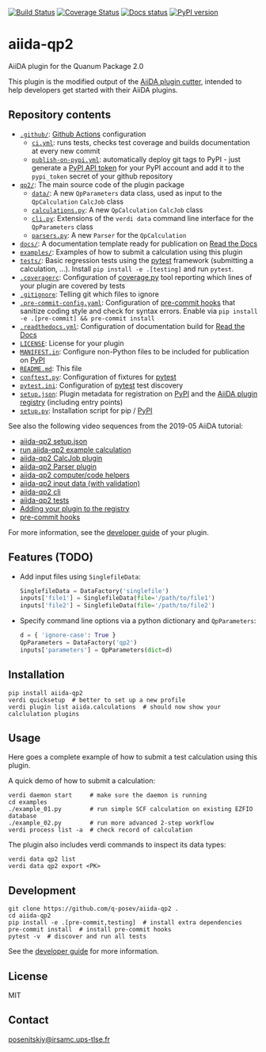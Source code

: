 [![Build Status](https://github.com/TREX-CoE/aiida-qp2/workflows/ci/badge.svg?branch=master)](https://github.com/q-posev/aiida-qp2/actions)
[![Coverage Status](https://coveralls.io/repos/github/TREX-CoE/aiida-qp2/badge.svg?branch=master)](https://coveralls.io/github/q-posev/aiida-qp2?branch=master)
[![Docs status](https://readthedocs.org/projects/aiida-qp2/badge)](http://aiida-qp2.readthedocs.io/)
[![PyPI version](https://badge.fury.io/py/aiida-qp2.svg)](https://badge.fury.io/py/aiida-qp2)

# aiida-qp2

AiiDA plugin for the Quanum Package 2.0

This plugin is the modified output of the
[AiiDA plugin cutter](https://github.com/aiidateam/aiida-plugin-cutter),
intended to help developers get started with their AiiDA plugins.

## Repository contents

* [`.github/`](.github/): [Github Actions](https://github.com/features/actions) configuration
  * [`ci.yml`](.github/workflows/ci.yml): runs tests, checks test coverage and builds documentation at every new commit
  * [`publish-on-pypi.yml`](.github/workflows/publish-on-pypi.yml): automatically deploy git tags to PyPI - just generate a [PyPI API token](https://pypi.org/help/#apitoken) for your PyPI account and add it to the `pypi_token` secret of your github repository
* [`qp2/`](qp2/): The main source code of the plugin package
  * [`data/`](qp2/data/): A new `QpParameters` data class, used as input to the `QpCalculation` `CalcJob` class
  * [`calculations.py`](qp2/calculations.py): A new `QpCalculation` `CalcJob` class
  * [`cli.py`](qp2/cli.py): Extensions of the `verdi data` command line interface for the `QpParameters` class
  * [`parsers.py`](qp2/parsers.py): A new `Parser` for the `QpCalculation`
* [`docs/`](docs/): A documentation template ready for publication on [Read the Docs](http://aiida-qp2.readthedocs.io/en/latest/)
* [`examples/`](examples/): Examples of how to submit a calculation using this plugin
* [`tests/`](tests/): Basic regression tests using the [pytest](https://docs.pytest.org/en/latest/) framework (submitting a calculation, ...). Install `pip install -e .[testing]` and run `pytest`.
* [`.coveragerc`](.coveragerc): Configuration of [coverage.py](https://coverage.readthedocs.io/en/latest) tool reporting which lines of your plugin are covered by tests
* [`.gitignore`](.gitignore): Telling git which files to ignore
* [`.pre-commit-config.yaml`](.pre-commit-config.yaml): Configuration of [pre-commit hooks](https://pre-commit.com/) that sanitize coding style and check for syntax errors. Enable via `pip install -e .[pre-commit] && pre-commit install`
* [`.readthedocs.yml`](.readthedocs.yml): Configuration of documentation build for [Read the Docs](https://readthedocs.org/)
* [`LICENSE`](LICENSE): License for your plugin
* [`MANIFEST.in`](MANIFEST.in): Configure non-Python files to be included for publication on [PyPI](https://pypi.org/)
* [`README.md`](README.md): This file
* [`conftest.py`](conftest.py): Configuration of fixtures for [pytest](https://docs.pytest.org/en/latest/)
* [`pytest.ini`](pytest.ini): Configuration of [pytest](https://docs.pytest.org/en/latest/) test discovery
* [`setup.json`](setup.json): Plugin metadata for registration on [PyPI](https://pypi.org/) and the [AiiDA plugin registry](https://aiidateam.github.io/aiida-registry/) (including entry points)
* [`setup.py`](setup.py): Installation script for pip / [PyPI](https://pypi.org/)


See also the following video sequences from the 2019-05 AiiDA tutorial:

 * [aiida-qp2 setup.json](https://www.youtube.com/watch?v=2CxiuiA1uVs&t=240s)
 * [run aiida-qp2 example calculation](https://www.youtube.com/watch?v=2CxiuiA1uVs&t=403s)
 * [aiida-qp2 CalcJob plugin](https://www.youtube.com/watch?v=2CxiuiA1uVs&t=685s)
 * [aiida-qp2 Parser plugin](https://www.youtube.com/watch?v=2CxiuiA1uVs&t=936s)
 * [aiida-qp2 computer/code helpers](https://www.youtube.com/watch?v=2CxiuiA1uVs&t=1238s)
 * [aiida-qp2 input data (with validation)](https://www.youtube.com/watch?v=2CxiuiA1uVs&t=1353s)
 * [aiida-qp2 cli](https://www.youtube.com/watch?v=2CxiuiA1uVs&t=1621s)
 * [aiida-qp2 tests](https://www.youtube.com/watch?v=2CxiuiA1uVs&t=1931s)
 * [Adding your plugin to the registry](https://www.youtube.com/watch?v=760O2lDB-TM&t=112s)
 * [pre-commit hooks](https://www.youtube.com/watch?v=760O2lDB-TM&t=333s)

For more information, see the [developer guide](https://aiida-qp2.readthedocs.io/en/latest/developer_guide) of your plugin.


## Features (TODO)

 * Add input files using `SinglefileData`:
   ```python
   SinglefileData = DataFactory('singlefile')
   inputs['file1'] = SinglefileData(file='/path/to/file1')
   inputs['file2'] = SinglefileData(file='/path/to/file2')
   ```

 * Specify command line options via a python dictionary and `QpParameters`:
   ```python
   d = { 'ignore-case': True }
   QpParameters = DataFactory('qp2')
   inputs['parameters'] = QpParameters(dict=d)
   ```

## Installation

```shell
pip install aiida-qp2
verdi quicksetup  # better to set up a new profile
verdi plugin list aiida.calculations  # should now show your calclulation plugins
```

## Usage

Here goes a complete example of how to submit a test calculation using this plugin.

A quick demo of how to submit a calculation:
```shell
verdi daemon start     # make sure the daemon is running
cd examples
./example_01.py        # run simple SCF calculation on existing EZFIO database
./example_02.py        # run more advanced 2-step workflow
verdi process list -a  # check record of calculation
```

The plugin also includes verdi commands to inspect its data types:
```shell
verdi data qp2 list
verdi data qp2 export <PK>
```

## Development

```shell
git clone https://github.com/q-posev/aiida-qp2 .
cd aiida-qp2
pip install -e .[pre-commit,testing]  # install extra dependencies
pre-commit install  # install pre-commit hooks
pytest -v  # discover and run all tests
```

See the [developer guide](http://aiida-qp2.readthedocs.io/en/latest/developer_guide/index.html) for more information.

## License

MIT

## Contact

posenitskiy@irsamc.ups-tlse.fr
